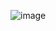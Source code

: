 ![image](https://github.com/Sebastidian/maquetacion-quetzalcoatl/assets/146900865/a2d836f1-f5f3-4287-a3b5-3e58a21ae533)
